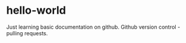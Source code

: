 # hello-world
Just learning basic documentation on github.
Github version control - pulling requests.
